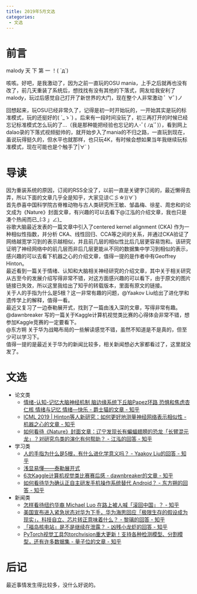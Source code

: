 ```yaml
---
title: 2019年5月文选
categories:
 - 文选
---
```


# 前言

malody 天 下 第 一 ！( `д´)

咳咳。好吧，是我激动了，因为之前一直玩的OSU mania，上手之后就再也没有改了，前几天重装了系统后，想找找有没有其他的下落式，网友给我安利了malody，玩过后感觉自己打开了新世界的大门，现在整个人非常激动 ﾟ ∀ﾟ)ノ

回想起来，玩OSU已经非常久了，记得是初一时开始玩的，一开始其实是玩的标准模式，玩的还挺好的( ´_ゝ\`) 。后来有一段时间没玩了，初三再打开的时候已经忘记标准模式怎么玩的了...（我是那种能把经验也忘记的人･ﾟ( ﾉд\`ﾟ)），看到网上dalao录的下落式视频挺帅的，就开始步入了mania的不归之路，一直玩到现在，虽说玩得挺久的，但水平也就那样，也只玩4K，有时候会想如果当年我继续玩标准模式，现在可能也是个触手了\|∀` )

# 导读

因为重装系统的原因，订阅的RSS全没了，以前一直是关键字订阅的，最近懒得去弄，所以下面的文章几乎全是知乎，大家见谅⊂彡☆))∀`)  
首先恭喜中国科学院古脊椎动物与古人类研究所王敏、邹晶梅、徐星、周忠和的论文成为《Nature》封面文章，有兴趣的可以去看下@江泓的介绍文章，我也只是凑个热闹而已_(:3 」∠)_  
谷歌大脑最近发表的一篇文章中引入了centered kernel alignment (CKA) 作为一种相似性指数，并分析 CKA、线性回归、CCA等之间的关系，并通过CKA验证了网络越宽学习到的表示越相似，并且前几层的相似性比后几层更容易饱和。该研究证明了神经网络中的前几层而非后几层更能从不同的数据集中学习到相似的表示，感兴趣的可以去看下机器之心的介绍文章，值得一提的是作者中有Geoffrey Hinton。  
最近看到一篇关于情绪、认知和大脑相关神经研究的介绍文章，其中关于相关研究从古至今的发展介绍写得非常不错，对这方面感兴趣的可以看下，由于原文的图片链接已失效，所以这里我给出了知乎的转载版本，里面有原文的链接。  
关于人的手指为什么是5根？这一非常有趣的问题，@Yaakov Liu给出了进化学和遗传学上的解释，值得一看。  
最近又复习了一边泰勒展开式，找到了一篇由浅入深的文章，写得非常有趣。  
@dawnbreaker 写的一篇关于Kaggle计算机视觉类比赛的心得体会非常不错，想参加Kaggle竞赛的一定要看下。  
@东方朔 关于华为战略布局的一些解读感觉不错，虽然不知道是不是真的，但至少可以学习下。  
值得一提的是最近关于华为的新闻比较多，相关新闻想必大家都看过了，这里就没发了。  

# 文选

* 论文类
  * [情绪-认知-记忆大脑神经机制 脑边缘系统下丘脑Papez环路 恐惧和焦虑杏仁核 情绪与记忆 情绪—快乐 - 爵士猫的文章 - 知乎](https://zhuanlan.zhihu.com/p/31863092)
  * [ICML 2019 \| Hinton等人新研究：如何更好地测量神经网络表示相似性 - 机器之心的文章 - 知乎](https://zhuanlan.zhihu.com/p/66315878)
  * [如何看待《Nature》封面文章：辽宁发现长有蝙蝠翅膀的恐龙「长臂混元龙」？对研究鸟类的演化有何帮助？ - 江泓的回答 - 知乎](https://www.zhihu.com/question/323566282/answer/678793272)
* 学习类
  * [人的手指为什么是5根，有什么进化学意义吗？ - Yaakov Liu的回答 - 知乎](https://www.zhihu.com/question/31178576/answer/667819493)
  * [浅显易懂——泰勒展开式](https://blog.csdn.net/SoHardToNamed/article/details/80550935)
  * [6次Kaggle计算机视觉类比赛赛后感 - dawnbreaker的文章 - 知乎](https://zhuanlan.zhihu.com/p/37663895)
  * [如何看待华为确认正自主研发手机操作系统替代 Android？ - 东方朔的回答 - 知乎](https://www.zhihu.com/question/304118539/answer/544376069)
* 新闻类
  * [怎样看待纽约华裔 Michael Luo 在路上被人喊「滚回中国」？ - 知乎](https://www.zhihu.com/question/51469826)
  * [美国宣布进入紧急状态对华为下手，华为海思回应「极限生存的假设成为现实」，科技自立、芯片转正意味着什么？ - 黎璃的回答 - 知乎](https://www.zhihu.com/question/324736734/answer/687288461)
  * [「福岛核电站」是不是继续在泄露？ - 凶残小龙虾的回答 - 知乎](https://www.zhihu.com/question/324721418/answer/689097313)
  * [PyTorch视觉工具包torchvision重大更新！支持各种检测模型、分割模型，还有许多数据集 - 量子位的文章 - 知乎](https://zhuanlan.zhihu.com/p/66959629)

# 后记

最近事情发生得比较多，没什么好说的。
